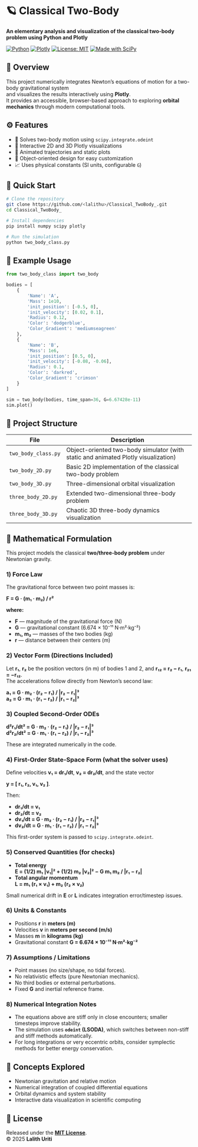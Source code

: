 # 🪐 Classical Two-Body  
**An elementary analysis and visualization of the classical two-body problem using Python and Plotly**

[![Python](https://img.shields.io/badge/Python-3.10%2B-blue.svg)](https://www.python.org/)
[![Plotly](https://img.shields.io/badge/Plotly-Graphing%20Library-orange.svg)](https://plotly.com/python/)
[![License: MIT](https://img.shields.io/badge/License-MIT-green.svg)](LICENSE)
[![Made with SciPy](https://img.shields.io/badge/Made%20with-SciPy-red.svg)](https://scipy.org/)

## 🧭 Overview
This project numerically integrates Newton’s equations of motion for a two-body gravitational system  
and visualizes the results interactively using **Plotly**.  
It provides an accessible, browser-based approach to exploring **orbital mechanics** through modern computational tools.

## ⚙️ Features
- 🧮 Solves two-body motion using `scipy.integrate.odeint`  
- 🎨 Interactive 2D and 3D Plotly visualizations  
- 🔄 Animated trajectories and static plots  
- 🧠 Object-oriented design for easy customization  
- 📈 Uses physical constants (SI units, configurable `G`)  

## 🚀 Quick Start
```bash
# Clone the repository
git clone https://github.com/<lalithu>/Classical_TwoBody_.git
cd Classical_TwoBody_

# Install dependencies
pip install numpy scipy plotly

# Run the simulation
python two_body_class.py

```

## 🧩 Example Usage
```python
from two_body_class import two_body

bodies = [
    {
        'Name': 'A',
        'Mass': 1e10,
        'init_position': [-0.5, 0],
        'init_velocity': [0.02, 0.1],
        'Radius': 0.12,
        'Color': 'dodgerblue',
        'Color_Gradient': 'mediumseagreen'
    },
    {
        'Name': 'B',
        'Mass': 1e6,
        'init_position': [0.5, 0],
        'init_velocity': [-0.08, -0.06],
        'Radius': 0.1,
        'Color': 'darkred',
        'Color_Gradient': 'crimson'
    }
]

sim = two_body(bodies, time_span=36, G=6.67428e-11)
sim.plot()
```

## 📂 Project Structure

| File                | Description                                                                 |
|---------------------|-----------------------------------------------------------------------------|
| `two_body_class.py` | Object-oriented two-body simulator (with static and animated Plotly visualization) |
| `two_body_2D.py`    | Basic 2D implementation of the classical two-body problem                  |
| `two_body_3D.py`    | Three-dimensional orbital visualization                                     |
| `three_body_2D.py`  | Extended two-dimensional three-body problem                                 |
| `three_body_3D.py`  | Chaotic 3D three-body dynamics visualization                                |


## 📘 Mathematical Formulation
This project models the classical **two/three-body problem** under Newtonian gravity.

### 1) Force Law
The gravitational force between two point masses is:

**F = G · (m₁ · m₂) / r²**

**where:**
- **F** — magnitude of the gravitational force (N)  
- **G** — gravitational constant (6.674 × 10⁻¹¹ N·m²·kg⁻²)  
- **m₁, m₂** — masses of the two bodies (kg)  
- **r** — distance between their centers (m)

### 2) Vector Form (Directions Included)
Let **r₁**, **r₂** be the position vectors (in m) of bodies 1 and 2, and **r₁₂ = r₂ − r₁**, **r₂₁ = −r₁₂**.  
The accelerations follow directly from Newton’s second law:

**a₁ = G · m₂ · (r₂ − r₁) / |r₂ − r₁|³**  
**a₂ = G · m₁ · (r₁ − r₂) / |r₁ − r₂|³**

### 3) Coupled Second-Order ODEs
**d²r₁/dt² = G · m₂ · (r₂ − r₁) / |r₂ − r₁|³**  
**d²r₂/dt² = G · m₁ · (r₁ − r₂) / |r₁ − r₂|³**

These are integrated numerically in the code.

### 4) First-Order State-Space Form (what the solver uses)
Define velocities **v₁ = dr₁/dt**, **v₂ = dr₂/dt**, and the state vector

**y = [ r₁, r₂, v₁, v₂ ]**.

Then:

- **dr₁/dt = v₁**  
- **dr₂/dt = v₂**  
- **dv₁/dt = G · m₂ · (r₂ − r₁) / |r₂ − r₁|³**  
- **dv₂/dt = G · m₁ · (r₁ − r₂) / |r₁ − r₂|³**

This first-order system is passed to `scipy.integrate.odeint`.

### 5) Conserved Quantities (for checks)
- **Total energy**  
  **E = (1/2) m₁ |v₁|² + (1/2) m₂ |v₂|² − G m₁ m₂ / |r₁ − r₂|**
- **Total angular momentum**  
  **L = m₁ (r₁ × v₁) + m₂ (r₂ × v₂)**

Small numerical drift in **E** or **L** indicates integration error/timestep issues.

### 6) Units & Constants
- Positions **r** in **meters (m)**  
- Velocities **v** in **meters per second (m/s)**  
- Masses **m** in **kilograms (kg)**  
- Gravitational constant **G = 6.674 × 10⁻¹¹ N·m²·kg⁻²**

### 7) Assumptions / Limitations
- Point masses (no size/shape, no tidal forces).  
- No relativistic effects (pure Newtonian mechanics).  
- No third bodies or external perturbations.  
- Fixed **G** and inertial reference frame.

### 8) Numerical Integration Notes
- The equations above are stiff only in close encounters; smaller timesteps improve stability.  
- The simulation uses **`odeint` (LSODA)**, which switches between non-stiff and stiff methods automatically.  
- For long integrations or very eccentric orbits, consider symplectic methods for better energy conservation.


## 🧠 Concepts Explored
- Newtonian gravitation and relative motion  
- Numerical integration of coupled differential equations  
- Orbital dynamics and system stability  
- Interactive data visualization in scientific computing  

## 📜 License
Released under the **[MIT License](LICENSE)**.  
© 2025 **Lalith Uriti** 
